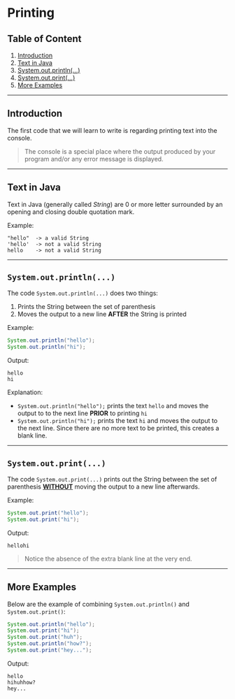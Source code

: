 # Printing

## Table of Content

1. [Introduction](#introduction)
2. [Text in Java](#text-in-java)
3. [System.out.println(...)](#systemoutprintln)
4. [System.out.print(...)](#systemoutprint)
5. [More Examples](#more-examples)
---

## Introduction

The first code that we will learn to write is regarding printing text into the console.

> The console is a special place where the output produced by your program and/or any error message is displayed.

---

## Text in Java

Text in Java (generally called _String_) are 0 or more letter surrounded by an opening and closing double quotation mark.

Example:
```
"hello"  -> a valid String
'hello'  -> not a valid String
hello    -> not a valid String
```

---

## `System.out.println(...)`

The code `System.out.println(...)` does two things:

1. Prints the String between the set of parenthesis
2. Moves the output to a new line **AFTER** the String is printed

Example:
```java
System.out.println("hello");
System.out.println("hi");
```

Output:
```
hello
hi

```

Explanation:
- `System.out.println("hello");` prints the text `hello` and moves the output to to the next line **PRIOR** to printing `hi`
- `System.out.println("hi");` prints the text `hi` and moves the output to the next line. Since there are no more text to be printed, this creates a blank line.

---

## `System.out.print(...)`

The code `System.out.print(...)` prints out the String between the set of parenthesis <u>**WITHOUT**</u> moving the output to a new line afterwards.

Example:
```java
System.out.print("hello");
System.out.print("hi");
```

Output:
```
hellohi
```

> Notice the absence of the extra blank line at the very end.

---

## More Examples

Below are the example of combining `System.out.println()` and `System.out.print()`:

```java
System.out.println("hello");
System.out.print("hi");
System.out.print("huh");
System.out.println("how?");
System.out.print("hey...");
```

Output:
```
hello
hihuhhow?
hey...
```
